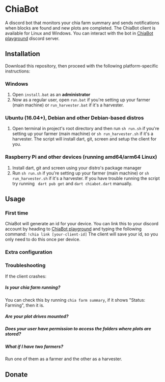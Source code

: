 # ChiaBot

A discord bot that monitors your chia farm summary and sends notifications when blocks are found and new plots are completed.
The ChiaBot client is available for Linux and Windows. You can interact with the bot in [ChiaBot playground](https://discord.gg/fPjnWYYFmp) discord server.

## Installation 
Download this repository, then proceed with the following platform-specific instructions:

### Windows
1. Open `` install.bat `` as an **administrator**
2. Now as a regular user, open `` run.bat `` if you're setting up your farmer (main machine) or `` run_harvester.bat `` if it's a harvester.

### Ubuntu (16.04+), Debian and other Debian-based distros
1. Open terminal in project's root directory and then run `` sh run.sh `` if you're setting up your farmer (main machine) or `` sh run_harvester.sh `` if it's a harvester.
The script will install dart, git, screen and setup the client for you.

### Raspberry Pi and other devices (running amd64/arm64 Linux)
1. Install dart, git and screen using your distro's package manager
2. Run `` sh run.sh `` if you're setting up your farmer (main machine) or `` sh run_harvester.sh `` if it's a harvester.
If you have trouble running the script try running `` dart pub get`` and `` dart chiabot.dart `` manually.

## Usage
### First time
ChiaBot will generate an id for your device. You can link this to your discord account by heading to [ChiaBot playground](https://discord.gg/fPjnWYYFmp) and typing the following command:
``` !chia link [your-client-id] ```
The client will save your id, so you only need to do this once per device.

### Extra configuration

### Troubleshooting
If the client crashes:
##### Is your chia farm running? 
  You can check this by running ` chia farm summary `, if it shows "Status: Farming", then it is.
##### Are your plot drives mounted?
##### Does your user have permission to access the folders where plots are stored?

##### What if I have two farmers?
  Run one of them as a farmer and the other as a harvester.
## Donate
